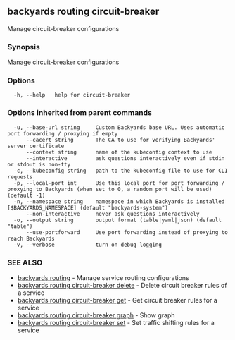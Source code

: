 ## backyards routing circuit-breaker

Manage circuit-breaker configurations

### Synopsis

Manage circuit-breaker configurations

### Options

```
  -h, --help   help for circuit-breaker
```

### Options inherited from parent commands

```
  -u, --base-url string     Custom Backyards base URL. Uses automatic port forwarding / proxying if empty
      --cacert string       The CA to use for verifying Backyards' server certificate
      --context string      name of the kubeconfig context to use
      --interactive         ask questions interactively even if stdin or stdout is non-tty
  -c, --kubeconfig string   path to the kubeconfig file to use for CLI requests
  -p, --local-port int      Use this local port for port forwarding / proxying to Backyards (when set to 0, a random port will be used) (default -1)
  -n, --namespace string    namespace in which Backyards is installed [$BACKYARDS_NAMESPACE] (default "backyards-system")
      --non-interactive     never ask questions interactively
  -o, --output string       output format (table|yaml|json) (default "table")
      --use-portforward     Use port forwarding instead of proxying to reach Backyards
  -v, --verbose             turn on debug logging
```

### SEE ALSO

* [backyards routing](backyards_routing.md)	 - Manage service routing configurations
* [backyards routing circuit-breaker delete](backyards_routing_circuit-breaker_delete.md)	 - Delete circuit breaker rules of a service
* [backyards routing circuit-breaker get](backyards_routing_circuit-breaker_get.md)	 - Get circuit breaker rules for a service
* [backyards routing circuit-breaker graph](backyards_routing_circuit-breaker_graph.md)	 - Show graph
* [backyards routing circuit-breaker set](backyards_routing_circuit-breaker_set.md)	 - Set traffic shifting rules for a service

